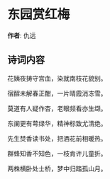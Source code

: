 # 东园赏红梅

**作者**: 仇远

## 诗词内容

花姨夜𢭏守宫血，染就南枝花貌别。

宿酲未解春正酣，一片晴霞消冻雪。

莫道有人疑作杏，老眼频看亦生缬。

东阑更有萼绿华，精神标致尤清绝。

先生焚香读书处，把酒花前相暖热。

群蜂知香不知色，一枝肯许儿童折。

两株横卧处士桥，梦中归踏孤山月。

